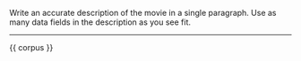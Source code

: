 Write an accurate description of the movie in a single paragraph. Use as many data fields in the description as you see fit.

---

<movie-details>
  {{ corpus }}
</movie-details>
